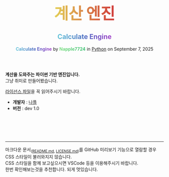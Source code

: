# <div style="text-align: center; font-size: 50px; margin-top: 70px; font-weight: 900;"><span style="color: transparent; background: text linear-gradient(to right, #e3d056, #d13b3b);">계산 엔진</span></div>

## <div style="text-align: center;"><span style="color: transparent; background: text linear-gradient(to right, #64c5d9, #4c6dc2, #a142c9); font-weight: 700;">Calculate Engine</span></div>

<div style="text-align: center;"><span style="color: transparent; background: text linear-gradient(to right, #64c5d9, #4c6dc2, #a142c9); font-weight: 700;">Calculate Engine</span> by <a href="https://theseed.io/w/틀:나플/계정 및 연습장 목록" style="color: transparent; background: text linear-gradient(to right, #80e085, #39bd70); font-weight: 700;">Napple7724</a> in <a href="https://python.org">Python</a> on September 7, 2025</div>

<br><br>

**계산을 도와주는 파이썬 기반 엔진입니다.**  
그냥 취미로 만들어봤습니다.

[라이선스 파일](LICENSE.md)을 꼭 읽어주시기 바랍니다.

* **개발자** : [나플](https://theseed.io/w/틀:나플/계정%20및%20연습장%20목록)
* **버전** : dev 1.0

<br><br><br><br>

---
마크다운 문서<sub>([README.md](README.md), [LICENSE.md](LICENSE.md))</sub>를 GitHub 미리보기 기능으로 열람할 경우 CSS 스타일이 불러와지지 않습니다.  
CSS 스타일을 함께 보고싶으시면 VSCode 등을 이용해주시기 바랍니다.  
한번 확인해보는것을 추천합니다. 되게 멋있습니다.
